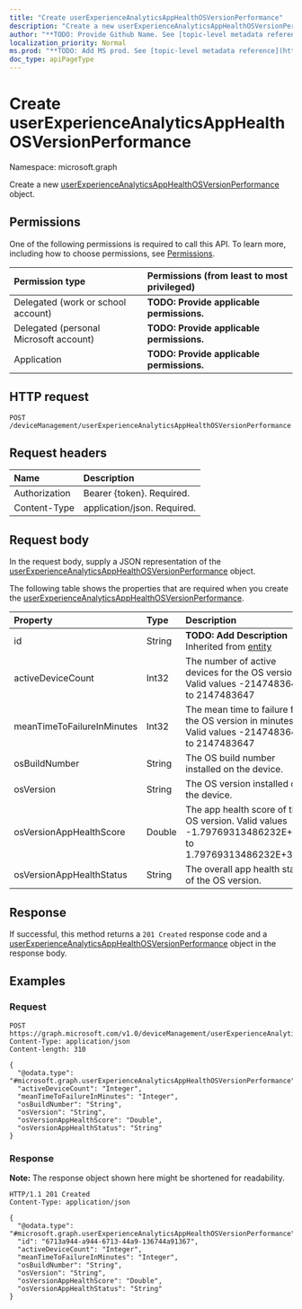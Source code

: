 ```yaml
---
title: "Create userExperienceAnalyticsAppHealthOSVersionPerformance"
description: "Create a new userExperienceAnalyticsAppHealthOSVersionPerformance object."
author: "**TODO: Provide Github Name. See [topic-level metadata reference](https://msgo.azurewebsites.net/add/document/guidelines/metadata.html#topic-level-metadata)**"
localization_priority: Normal
ms.prod: "**TODO: Add MS prod. See [topic-level metadata reference](https://msgo.azurewebsites.net/add/document/guidelines/metadata.html#topic-level-metadata)**"
doc_type: apiPageType
---
```


# Create userExperienceAnalyticsAppHealthOSVersionPerformance
Namespace: microsoft.graph



Create a new [userExperienceAnalyticsAppHealthOSVersionPerformance](../resources/userexperienceanalyticsapphealthosversionperformance.md) object.

## Permissions
One of the following permissions is required to call this API. To learn more, including how to choose permissions, see [Permissions](/graph/permissions-reference).

|Permission type|Permissions (from least to most privileged)|
|:---|:---|
|Delegated (work or school account)|**TODO: Provide applicable permissions.**|
|Delegated (personal Microsoft account)|**TODO: Provide applicable permissions.**|
|Application|**TODO: Provide applicable permissions.**|

## HTTP request

<!-- {
  "blockType": "ignored"
}
-->
``` http
POST /deviceManagement/userExperienceAnalyticsAppHealthOSVersionPerformance
```

## Request headers
|Name|Description|
|:---|:---|
|Authorization|Bearer {token}. Required.|
|Content-Type|application/json. Required.|

## Request body
In the request body, supply a JSON representation of the [userExperienceAnalyticsAppHealthOSVersionPerformance](../resources/userexperienceanalyticsapphealthosversionperformance.md) object.

The following table shows the properties that are required when you create the [userExperienceAnalyticsAppHealthOSVersionPerformance](../resources/userexperienceanalyticsapphealthosversionperformance.md).

|Property|Type|Description|
|:---|:---|:---|
|id|String|**TODO: Add Description** Inherited from [entity](../resources/entity.md)|
|activeDeviceCount|Int32|The number of active devices for the OS version. Valid values -2147483648 to 2147483647|
|meanTimeToFailureInMinutes|Int32|The mean time to failure for the OS version in minutes. Valid values -2147483648 to 2147483647|
|osBuildNumber|String|The OS build number installed on the device.|
|osVersion|String|The OS version installed on the device.|
|osVersionAppHealthScore|Double|The app health score of the OS version. Valid values -1.79769313486232E+308 to 1.79769313486232E+308|
|osVersionAppHealthStatus|String|The overall app health status of the OS version.|



## Response

If successful, this method returns a `201 Created` response code and a [userExperienceAnalyticsAppHealthOSVersionPerformance](../resources/userexperienceanalyticsapphealthosversionperformance.md) object in the response body.

## Examples

### Request
<!-- {
  "blockType": "request",
  "name": "create_userexperienceanalyticsapphealthosversionperformance_from_"
}
-->
``` http
POST https://graph.microsoft.com/v1.0/deviceManagement/userExperienceAnalyticsAppHealthOSVersionPerformance
Content-Type: application/json
Content-length: 310

{
  "@odata.type": "#microsoft.graph.userExperienceAnalyticsAppHealthOSVersionPerformance",
  "activeDeviceCount": "Integer",
  "meanTimeToFailureInMinutes": "Integer",
  "osBuildNumber": "String",
  "osVersion": "String",
  "osVersionAppHealthScore": "Double",
  "osVersionAppHealthStatus": "String"
}
```


### Response
**Note:** The response object shown here might be shortened for readability.
<!-- {
  "blockType": "response",
  "truncated": true,
  "@odata.type": "microsoft.graph.userExperienceAnalyticsAppHealthOSVersionPerformance"
}
-->
``` http
HTTP/1.1 201 Created
Content-Type: application/json

{
  "@odata.type": "#microsoft.graph.userExperienceAnalyticsAppHealthOSVersionPerformance",
  "id": "6713a944-a944-6713-44a9-136744a91367",
  "activeDeviceCount": "Integer",
  "meanTimeToFailureInMinutes": "Integer",
  "osBuildNumber": "String",
  "osVersion": "String",
  "osVersionAppHealthScore": "Double",
  "osVersionAppHealthStatus": "String"
}
```

